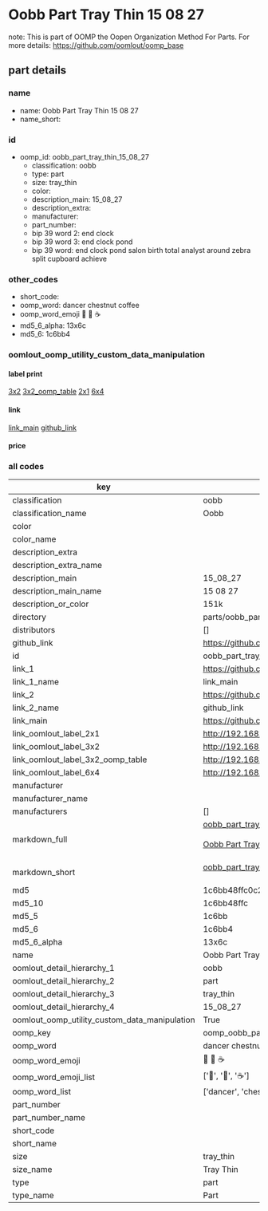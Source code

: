 # Oobb Part Tray Thin 15 08 27  

note: This is part of OOMP the Oopen Organization Method For Parts. For more details: https://github.com/oomlout/oomp_base

##  part details





### name
* name: Oobb Part Tray Thin 15 08 27
* name_short: 
### id
* oomp_id: oobb_part_tray_thin_15_08_27
  * classification: oobb
  * type: part
  * size: tray_thin
  * color: 
  * description_main: 15_08_27
  * description_extra: 
  * manufacturer: 
  * part_number: 
  * bip 39 word 2: end clock
  * bip 39 word 3: end clock pond
  * bip 39 word: end clock pond salon birth total analyst around zebra split cupboard achieve

### other_codes
* short_code: 
* oomp_word: dancer chestnut coffee
* oomp_word_emoji :dancer: :chestnut: :coffee:
* md5_6_alpha: 13x6c
* md5_6: 1c6bb4






### oomlout_oomp_utility_custom_data_manipulation
#### label print
[3x2](http://192.168.1.245:1112/?label=oomp%2013x6c)
[3x2_oomp_table](http://192.168.1.107:1112/?label=oomp%2013x6c)
[2x1](http://192.168.1.242:1112/?label=oomp%2013x6c)
[6x4](http://192.168.1.55:1112/?label=oomp%2013x6c)    

#### link

[link_main](https://github.com/oomlout/oomlout_oomp_current_version_messy/tree/main/parts/oobb_part_tray_thin_15_08_27) [github_link](https://github.com/oomlout/oomlout_oomp_part_src/tree/main/parts/oobb_part_tray_thin_15_08_27)                             

#### price







### all codes 
| key | value |  
| --- | --- |  
| classification | oobb |  
| classification_name | Oobb |  
| color |  |  
| color_name |  |  
| description_extra |  |  
| description_extra_name |  |  
| description_main | 15_08_27 |  
| description_main_name | 15 08 27 |  
| description_or_color | 151k |  
| directory | parts/oobb_part_tray_thin_15_08_27 |  
| distributors | [] |  
| github_link | https://github.com/oomlout/oomlout_oomp_part_src/tree/main/parts/oobb_part_tray_thin_15_08_27 |  
| id | oobb_part_tray_thin_15_08_27 |  
| link_1 | https://github.com/oomlout/oomlout_oomp_current_version_messy/tree/main/parts/oobb_part_tray_thin_15_08_27 |  
| link_1_name | link_main |  
| link_2 | https://github.com/oomlout/oomlout_oomp_part_src/tree/main/parts/oobb_part_tray_thin_15_08_27 |  
| link_2_name | github_link |  
| link_main | https://github.com/oomlout/oomlout_oomp_current_version_messy/tree/main/parts/oobb_part_tray_thin_15_08_27 |  
| link_oomlout_label_2x1 | http://192.168.1.242:1112/?label=oomp%2013x6c |  
| link_oomlout_label_3x2 | http://192.168.1.245:1112/?label=oomp%2013x6c |  
| link_oomlout_label_3x2_oomp_table | http://192.168.1.107:1112/?label=oomp%2013x6c |  
| link_oomlout_label_6x4 | http://192.168.1.55:1112/?label=oomp%2013x6c |  
| manufacturer |  |  
| manufacturer_name |  |  
| manufacturers | [] |  
| markdown_full | [oobb_part_tray_thin_15_08_27](https://github.com/oomlout/oomlout_oomp_current_version_messy/tree/main/parts/oobb_part_tray_thin_15_08_27)<br>[](https://github.com/oomlout/oomlout_oomp_current_version_messy/tree/main/parts/oobb_part_tray_thin_15_08_27)<br>[Oobb Part Tray Thin 15 08 27](https://github.com/oomlout/oomlout_oomp_current_version_messy/tree/main/parts/oobb_part_tray_thin_15_08_27)<br><br> |  
| markdown_short | [oobb_part_tray_thin_15_08_27](https://github.com/oomlout/oomlout_oomp_current_version_messy/tree/main/parts/oobb_part_tray_thin_15_08_27)<br><br> |  
| md5 | 1c6bb48ffc0c210b970b5be94f8ada4c |  
| md5_10 | 1c6bb48ffc |  
| md5_5 | 1c6bb |  
| md5_6 | 1c6bb4 |  
| md5_6_alpha | 13x6c |  
| name | Oobb Part Tray Thin 15 08 27 |  
| oomlout_detail_hierarchy_1 | oobb |  
| oomlout_detail_hierarchy_2 | part |  
| oomlout_detail_hierarchy_3 | tray_thin |  
| oomlout_detail_hierarchy_4 | 15_08_27 |  
| oomlout_oomp_utility_custom_data_manipulation | True |  
| oomp_key | oomp_oobb_part_tray_thin_15_08_27 |  
| oomp_word | dancer chestnut coffee |  
| oomp_word_emoji | :dancer: :chestnut: :coffee: |  
| oomp_word_emoji_list | [':dancer:', ':chestnut:', ':coffee:'] |  
| oomp_word_list | ['dancer', 'chestnut', 'coffee'] |  
| part_number |  |  
| part_number_name |  |  
| short_code |  |  
| short_name |  |  
| size | tray_thin |  
| size_name | Tray Thin |  
| type | part |  
| type_name | Part |  
